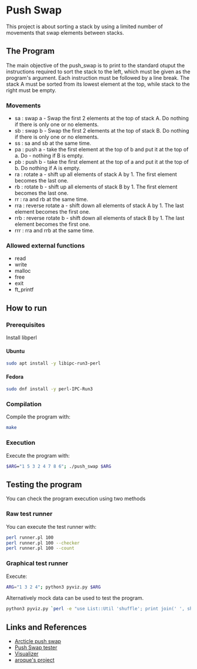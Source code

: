 # Push Swap

This project is about sorting a stack by using a limited number of movements that swap elements between stacks.

## The Program

The main objective of the push_swap is to print to the standard otuput the instructions required to sort the stack to the left, which must be given as the program's argument. Each instruction must be followed by a line break. The stack A must be sorted from its lowest element at the top, while stack to the right must be empty.

### Movements

- sa : swap a - Swap the first 2 elements at the top of stack A. Do nothing if there is only one or no elements.
- sb : swap b - Swap the first 2 elements at the top of stack B. Do nothing if there is only one or no elements.
- ss : sa and sb at the same time.
- pa : push a - take the first element at the top of b and put it at the top of a. Do - nothing if B is empty.
- pb : push b - take the first element at the top of a and put it at the top of b. Do nothing if A is empty.
- ra : rotate a - shift up all elements of stack A by 1. The first element becomes the last one.
- rb : rotate b - shift up all elements of stack B by 1. The first element becomes the last one.
- rr : ra and rb at the same time.
- rra : reverse rotate a - shift down all elements of stack A by 1. The last element becomes the first one.
- rrb : reverse rotate b - shift down all elements of stack B by 1. The last element becomes the first one.
- rrr : rra and rrb at the same time.

### Allowed external functions

- read
- write
- malloc
- free
- exit
- ft_printf

## How to run

### Prerequisites

Install libperl

#### Ubuntu

```sh
sudo apt install -y libipc-run3-perl
```

#### Fedora

```sh
sudo dnf install -y perl-IPC-Run3
```

### Compilation

Compile the program with:

```sh
make
```

### Execution

Execute the program with:

```bash
$ARG="1 5 3 2 4 7 8 6"; ./push_swap $ARG
```

## Testing the program

You can check the program execution using two methods

### Raw test runner

You can execute the test runner with:

```sh
perl runner.pl 100
perl runner.pl 100 --checker
perl runner.pl 100 --count
```

### Graphical test runner

Execute:

```sh
ARG="1 3 2 4"; python3 pyviz.py $ARG
```

Alternatively mock data can be used to test the program.

```sh
python3 pyviz.py `perl -e "use List::Util 'shuffle'; print join(' ', shuffle(0..(100 - 1)))"`
```

## Links and References

- [Arcticle push swap](https://medium.com/@jamierobertdawson/push-swap-the-least-amount-of-moves-with-two-stacks-d1e76a71789a)
- [Push Swap tester](https://github.com/laisarena/push_swap_tester)
- [Visualizer](https://github.com/o-reo/push_swap_visualizer)
- [aroque's project](https://github.com/AdrianWR/push_swap)

